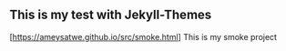 ## This is my test with Jekyll-Themes
[https://ameysatwe.github.io/src/smoke.html] This is my smoke project
